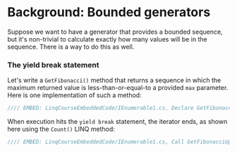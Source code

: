 # Background: Bounded generators

Suppose we want to have a generator that provides a bounded sequence, but it's non-trivial to calculate exactly how many values will be in the sequence. There is a way to do this as well.

### The yield break statement
Let's write a `GetFibonacci()` method that returns a sequence in which the maximum returned value is less-than-or-equal-to a provided `max` parameter. Here is one implementation of such a method:

```csharp
//// EMBED: LinqCourseEmbeddedCode/IEnumerable1.cs, Declare GetFibonacciUpTo() generator method
```

When execution hits the `yield break` statement, the iterator ends, as shown here using the `Count()` LINQ method:

```csharp
//// EMBED: LinqCourseEmbeddedCode/IEnumerable1.cs, Call GetFibonacciUpTo().Count()
```
